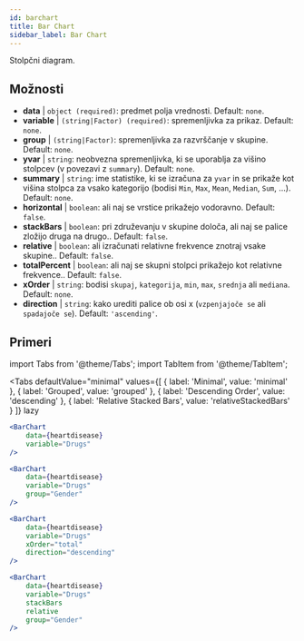 ```yaml
---
id: barchart
title: Bar Chart
sidebar_label: Bar Chart
---
```


Stolpčni diagram.

## Možnosti

* __data__ | `object (required)`: predmet polja vrednosti. Default: `none`.
* __variable__ | `(string|Factor) (required)`: spremenljivka za prikaz. Default: `none`.
* __group__ | `(string|Factor)`: spremenljivka za razvrščanje v skupine. Default: `none`.
* __yvar__ | `string`: neobvezna spremenljivka, ki se uporablja za višino stolpcev (v povezavi z `summary`). Default: `none`.
* __summary__ | `string`: ime statistike, ki se izračuna za `yvar` in se prikaže kot višina stolpca za vsako kategorijo (bodisi `Min`, `Max`, `Mean`, `Median`, `Sum`, ...). Default: `none`.
* __horizontal__ | `boolean`: ali naj se vrstice prikažejo vodoravno. Default: `false`.
* __stackBars__ | `boolean`: pri združevanju v skupine določa, ali naj se palice zložijo druga na drugo.. Default: `false`.
* __relative__ | `boolean`: ali izračunati relativne frekvence znotraj vsake skupine.. Default: `false`.
* __totalPercent__ | `boolean`: ali naj se skupni stolpci prikažejo kot relativne frekvence.. Default: `false`.
* __xOrder__ | `string`: bodisi `skupaj`, `kategorija`, `min`, `max`, `srednja` ali `mediana`. Default: `none`.
* __direction__ | `string`: kako urediti palice ob osi x (`vzpenjajoče se` ali `spadajoče se`). Default: `'ascending'`.


## Primeri

import Tabs from '@theme/Tabs';
import TabItem from '@theme/TabItem';

<Tabs
    defaultValue="minimal"
    values={[
        { label: 'Minimal', value: 'minimal' },
        { label: 'Grouped', value: 'grouped' },
        { label: 'Descending Order', value: 'descending' },
        { label: 'Relative Stacked Bars', value: 'relativeStackedBars' }
    ]}
    lazy
>

<TabItem value="minimal">

```jsx live
<BarChart 
    data={heartdisease} 
    variable="Drugs"
/>
```
</TabItem>

<TabItem value="grouped">

```jsx live
<BarChart 
    data={heartdisease} 
    variable="Drugs"
    group="Gender"
/>
```

</TabItem>

<TabItem value="descending">

```jsx live
<BarChart 
    data={heartdisease} 
    variable="Drugs"
    xOrder="total"
    direction="descending"
/>
```
</TabItem>

<TabItem value="relativeStackedBars">

```jsx live
<BarChart 
    data={heartdisease} 
    variable="Drugs"
    stackBars
    relative
    group="Gender"
/>
```
</TabItem>

</Tabs>
